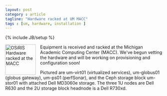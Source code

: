```yaml
---
layout: post
category : article
tagline: "Hardware racked at UM MACC"
tags : [um, hardware, installation ]
---
```

{% include JB/setup %}

<a href="{{IMAGE_PATH}}/OSiRIS 20W-A Front.jpg"><img style="margin-right: 1em; width: 7em; float: left;" src="{{IMAGE_PATH}}/OSiRIS 20W-A Front.jpg" alt="OSiRIS Hardware racked at the MACC"></a> Equipment is received and racked at the Michigan Academic Computing Center (MACC).  We've begun vetting the hardware and will be working on provisioning and configuration soon!  

Pictured are um-virt01 (virtualized services), um-globus01 (globus gateway), um-ps01 (perfSonar), and the Ceph storage block um-stor01 with attached Dell MD3060e storage.  The three 1U nodes are Dell R630 and the 2U storage block headnode is a Dell R730xd.  
<br style="clear: both;"/>



